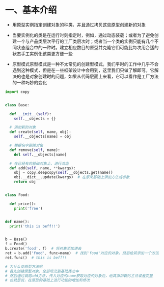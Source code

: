 

# 一、基本介绍

- 用原型实例指定创建对象的种类，并且通过拷贝这些原型创建新的对象

- 当要实例化的类是在运行时刻指定时，例如，通过动态装载；或者为了避免创建一个与产品类层次平行的工厂类层次时；或者当一个类的实例只能有几个不同状态组合中的一种时。建立相应数目的原型并克隆它们可能比每次用合适的状态手工实例化该类更方便一些
- 原型模式原型模式是一种不太常见的创建型模式，我们平时的工作中几乎不会遇到这种模式，但是在一些框架设计中会用到，这里我们只做了解即可。它解决的也是对象创建时的问题，如果从代码层面上来看，它可以看作是工厂方法的一种巧妙的变化

```python
import copy


class Base:

  def __init__(self):
    self.__objects = {}

  # 添加新的对象
  def create(self, name, obj):
    self.__objects[name] = obj

  # 根据名字删除对象
  def remove(self, name):
    del self.__objects[name]

  # 在已经有的基础对象上，进行改造
  def add(self, name, **kwargs):
    obj = copy.deepcopy(self.__objects.get(name))
    obj.__dict__.update(kwargs)  # 在原来基础上添加方法或参数
    return obj


class Food:

  def price():
    print('free')


def name():
  print('this is beff!!')


b = Base()
f = Food()
b.create('food', f)  # 将对象添加进去
ret = b.add('food', func=name)  # 找到'food'对应的对象，然后给其添加一个方法
ret.func()  # this is beff!!

# 为什么交原型方法呢
# 首先创建原型对象，全部填充到基础类之中
# 然后通过调用add方法，传入对应的name获取对应的对象后，给其添加新的方法或者变量
# 也就是说，在原型的基础上进行功能的增加和修改
```

```c++

```

